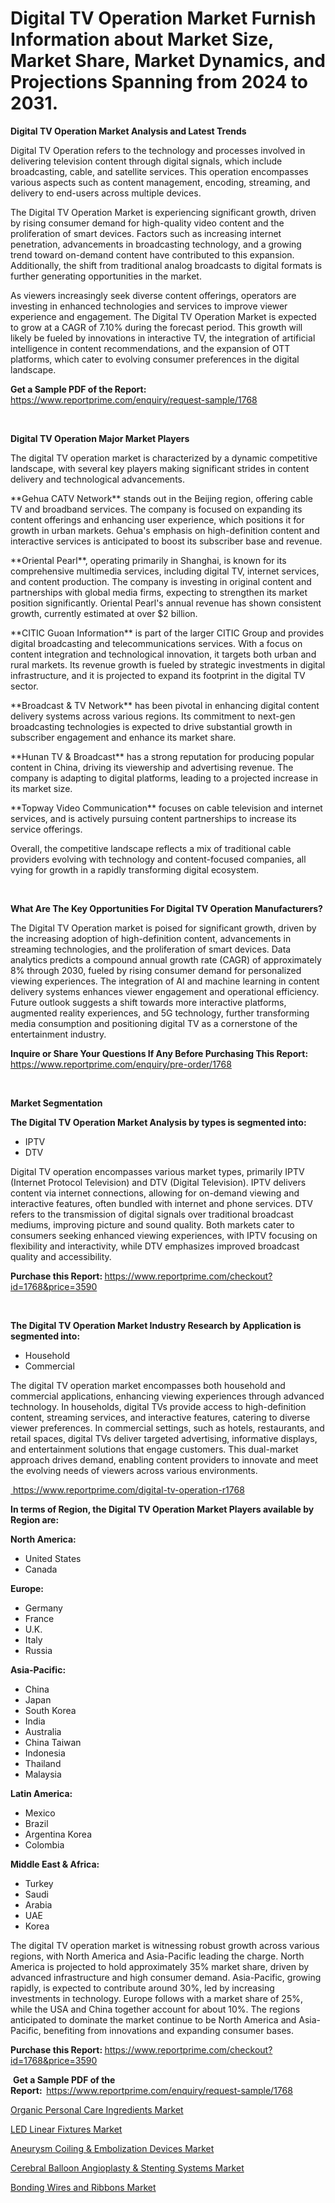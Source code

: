 <p><h1>Digital TV Operation Market Furnish Information about Market Size, Market Share, Market Dynamics, and Projections Spanning from 2024 to 2031.</h1></p><p><strong>Digital TV Operation Market Analysis and Latest Trends</strong></p>
<p><p>Digital TV Operation refers to the technology and processes involved in delivering television content through digital signals, which include broadcasting, cable, and satellite services. This operation encompasses various aspects such as content management, encoding, streaming, and delivery to end-users across multiple devices. </p><p>The Digital TV Operation Market is experiencing significant growth, driven by rising consumer demand for high-quality video content and the proliferation of smart devices. Factors such as increasing internet penetration, advancements in broadcasting technology, and a growing trend toward on-demand content have contributed to this expansion. Additionally, the shift from traditional analog broadcasts to digital formats is further generating opportunities in the market. </p><p>As viewers increasingly seek diverse content offerings, operators are investing in enhanced technologies and services to improve viewer experience and engagement. The Digital TV Operation Market is expected to grow at a CAGR of 7.10% during the forecast period. This growth will likely be fueled by innovations in interactive TV, the integration of artificial intelligence in content recommendations, and the expansion of OTT platforms, which cater to evolving consumer preferences in the digital landscape.</p></p>
<p><strong>Get a Sample PDF of the Report:&nbsp;</strong> <a href="https://www.reportprime.com/enquiry/request-sample/1768">https://www.reportprime.com/enquiry/request-sample/1768</a></p>
<p>&nbsp;</p>
<p><strong>Digital TV Operation Major Market Players</strong></p>
<p><p>The digital TV operation market is characterized by a dynamic competitive landscape, with several key players making significant strides in content delivery and technological advancements. </p><p>**Gehua CATV Network** stands out in the Beijing region, offering cable TV and broadband services. The company is focused on expanding its content offerings and enhancing user experience, which positions it for growth in urban markets. Gehua's emphasis on high-definition content and interactive services is anticipated to boost its subscriber base and revenue.</p><p>**Oriental Pearl**, operating primarily in Shanghai, is known for its comprehensive multimedia services, including digital TV, internet services, and content production. The company is investing in original content and partnerships with global media firms, expecting to strengthen its market position significantly. Oriental Pearl's annual revenue has shown consistent growth, currently estimated at over $2 billion.</p><p>**CITIC Guoan Information** is part of the larger CITIC Group and provides digital broadcasting and telecommunications services. With a focus on content integration and technological innovation, it targets both urban and rural markets. Its revenue growth is fueled by strategic investments in digital infrastructure, and it is projected to expand its footprint in the digital TV sector.</p><p>**Broadcast & TV Network** has been pivotal in enhancing digital content delivery systems across various regions. Its commitment to next-gen broadcasting technologies is expected to drive substantial growth in subscriber engagement and enhance its market share.</p><p>**Hunan TV & Broadcast** has a strong reputation for producing popular content in China, driving its viewership and advertising revenue. The company is adapting to digital platforms, leading to a projected increase in its market size.</p><p>**Topway Video Communication** focuses on cable television and internet services, and is actively pursuing content partnerships to increase its service offerings.</p><p>Overall, the competitive landscape reflects a mix of traditional cable providers evolving with technology and content-focused companies, all vying for growth in a rapidly transforming digital ecosystem.</p></p>
<p>&nbsp;</p>
<p><strong>What Are The Key Opportunities For Digital TV Operation Manufacturers?</strong></p>
<p><p>The Digital TV Operation market is poised for significant growth, driven by the increasing adoption of high-definition content, advancements in streaming technologies, and the proliferation of smart devices. Data analytics predicts a compound annual growth rate (CAGR) of approximately 8% through 2030, fueled by rising consumer demand for personalized viewing experiences. The integration of AI and machine learning in content delivery systems enhances viewer engagement and operational efficiency. Future outlook suggests a shift towards more interactive platforms, augmented reality experiences, and 5G technology, further transforming media consumption and positioning digital TV as a cornerstone of the entertainment industry.</p></p>
<p><strong>Inquire or Share Your Questions If Any Before Purchasing This Report:</strong> <a href="https://www.reportprime.com/enquiry/pre-order/1768">https://www.reportprime.com/enquiry/pre-order/1768</a></p>
<p>&nbsp;</p>
<p><strong>Market Segmentation</strong></p>
<p><strong>The Digital TV Operation Market Analysis by types is segmented into:</strong></p>
<p><ul><li>IPTV</li><li>DTV</li></ul></p>
<p><p>Digital TV operation encompasses various market types, primarily IPTV (Internet Protocol Television) and DTV (Digital Television). IPTV delivers content via internet connections, allowing for on-demand viewing and interactive features, often bundled with internet and phone services. DTV refers to the transmission of digital signals over traditional broadcast mediums, improving picture and sound quality. Both markets cater to consumers seeking enhanced viewing experiences, with IPTV focusing on flexibility and interactivity, while DTV emphasizes improved broadcast quality and accessibility.</p></p>
<p><strong>Purchase this Report:&nbsp;</strong><a href="https://www.reportprime.com/checkout?id=1768&price=3590">https://www.reportprime.com/checkout?id=1768&price=3590</a></p>
<p>&nbsp;</p>
<p><strong>The Digital TV Operation Market Industry Research by Application is segmented into:</strong></p>
<p><ul><li>Household</li><li>Commercial</li></ul></p>
<p><p>The digital TV operation market encompasses both household and commercial applications, enhancing viewing experiences through advanced technology. In households, digital TVs provide access to high-definition content, streaming services, and interactive features, catering to diverse viewer preferences. In commercial settings, such as hotels, restaurants, and retail spaces, digital TVs deliver targeted advertising, informative displays, and entertainment solutions that engage customers. This dual-market approach drives demand, enabling content providers to innovate and meet the evolving needs of viewers across various environments.</p></p>
<p><a href="https://www.reportprime.com/digital-tv-operation-r1768">&nbsp;https://www.reportprime.com/digital-tv-operation-r1768</a></p>
<p><strong>In terms of Region, the Digital TV Operation Market Players available by Region are:</strong></p>
<p>
    <p> <strong> North America: </strong>
        <ul>
            <li>United States</li>
            <li>Canada</li>
        </ul>
        </p> 
    <p> <strong> Europe: </strong>
        <ul>
            <li>Germany</li>
            <li>France</li>
            <li>U.K.</li>
            <li>Italy</li>
            <li>Russia</li>
        </ul>
        </p> 
    <p> <strong> Asia-Pacific: </strong>
        <ul>
            <li>China</li>
            <li>Japan</li>
            <li>South Korea</li>
            <li>India</li>
            <li>Australia</li>
            <li>China Taiwan</li>
            <li>Indonesia</li>
            <li>Thailand</li>
            <li>Malaysia</li>
        </ul>
        </p> 
    <p> <strong> Latin America: </strong>
        <ul>
            <li>Mexico</li>
            <li>Brazil</li>
            <li>Argentina Korea</li>
            <li>Colombia</li>
        </ul>
        </p> 
    <p> <strong> Middle East & Africa: </strong>
        <ul>
            <li>Turkey</li>
            <li>Saudi</li>
            <li>Arabia</li>
            <li>UAE</li>
            <li>Korea</li>
        </ul>
    </p>
    </p>
<p><p>The digital TV operation market is witnessing robust growth across various regions, with North America and Asia-Pacific leading the charge. North America is projected to hold approximately 35% market share, driven by advanced infrastructure and high consumer demand. Asia-Pacific, growing rapidly, is expected to contribute around 30%, led by increasing investments in technology. Europe follows with a market share of 25%, while the USA and China together account for about 10%. The regions anticipated to dominate the market continue to be North America and Asia-Pacific, benefiting from innovations and expanding consumer bases.</p></p>
<p><strong>Purchase this Report: </strong><a href="https://www.reportprime.com/checkout?id=1768&price=3590">https://www.reportprime.com/checkout?id=1768&price=3590</a></p>
<p>&nbsp;<strong>Get a Sample PDF of the Report:&nbsp;&nbsp;</strong><a href="https://www.reportprime.com/enquiry/request-sample/1768">https://www.reportprime.com/enquiry/request-sample/1768</a></p>
<p><strong></strong></p>
<p><p><a href="https://www.linkedin.com/pulse/organic-personal-care-ingredients-market-size-share-trends-analysis-arsge?trackingId=hjw7q1zBQZGgZnbjGb5B5Q%3D%3D">Organic Personal Care Ingredients Market</a></p><p><a href="https://github.com/globismark/Market-Research-Report-List-5/blob/main/led-linear-fixtures-market.md">LED Linear Fixtures Market</a></p><p><a href="https://issuu.com/reportprime-2/docs/aneurysm-coiling-embolization-devic_b17d0a5ef77255">Aneurysm Coiling & Embolization Devices Market</a></p><p><a href="https://issuu.com/reportprime-2/docs/cerebral-balloon-angioplasty-stenti_a450fd74c47e0e">Cerebral Balloon Angioplasty & Stenting Systems Market</a></p><p><a href="https://medium.com/@albertohickle/booming-bonding-wires-and-ribbons-market-sector-market-analysis-and-growth-projections-till-2031-706ef11bd883">Bonding Wires and Ribbons Market</a></p></p>
